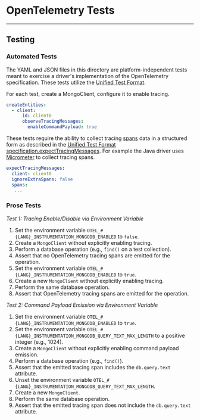 # OpenTelemetry Tests

______________________________________________________________________

## Testing

### Automated Tests

The YAML and JSON files in this directory are platform-independent tests meant to exercise a driver's implementation of
the OpenTelemetry specification. These tests utilize the
[Unified Test Format](../../unified-test-format/unified-test-format.md).

For each test, create a MongoClient, configure it to enable tracing.

```yaml
createEntities:
  - client:
      id: client0
      observeTracingMessages:
        enableCommandPayload: true
```

These tests require the ability to collect tracing [spans](../open-telemetry.md) data in a structured form as described
in the
[Unified Test Format specification.expectTracingMessages](../../unified-test-format/unified-test-format.md#expectTracingMessages).
For example the Java driver uses [Micrometer](https://jira.mongodb.org/browse/JAVA-5732) to collect tracing spans.

```yaml
expectTracingMessages:
  client: client0
  ignoreExtraSpans: false
  spans:
   ...
```

### Prose Tests

*Test 1: Tracing Enable/Disable via Environment Variable*

1. Set the environment variable `OTEL_#{LANG}_INSTRUMENTATION_MONGODB_ENABLED` to `false`.
2. Create a `MongoClient` without explicitly enabling tracing.
3. Perform a database operation (e.g., `find()` on a test collection).
4. Assert that no OpenTelemetry tracing spans are emitted for the operation.
5. Set the environment variable `OTEL_#{LANG}_INSTRUMENTATION_MONGODB_ENABLED` to `true`.
6. Create a new `MongoClient` without explicitly enabling tracing.
7. Perform the same database operation.
8. Assert that OpenTelemetry tracing spans are emitted for the operation.

*Test 2: Command Payload Emission via Environment Variable*

1. Set the environment variable `OTEL_#{LANG}_INSTRUMENTATION_MONGODB_ENABLED` to `true`.
2. Set the environment variable `OTEL_#{LANG}_INSTRUMENTATION_MONGODB_QUERY_TEXT_MAX_LENGTH` to a positive integer
    (e.g., 1024).
3. Create a `MongoClient` without explicitly enabling command payload emission.
4. Perform a database operation (e.g., `find()`).
5. Assert that the emitted tracing span includes the `db.query.text` attribute.
6. Unset the environment variable `OTEL_#{LANG}_INSTRUMENTATION_MONGODB_QUERY_TEXT_MAX_LENGTH`.
7. Create a new `MongoClient`.
8. Perform the same database operation.
9. Assert that the emitted tracing span does not include the `db.query.text` attribute.
